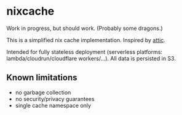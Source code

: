 # nixcache

Work in progress, but should work. (Probably some dragons.)

This is a simplified nix cache implementation.
Inspired by [attic](https://github.com/zhaofengli/attic).

Intended for fully stateless deployment
(serverless platforms: lambda/cloudrun/cloudflare workers/...).
All data is persisted in S3.

## Known limitations
- no garbage collection
- no security/privacy guarantees
- single cache namespace only
